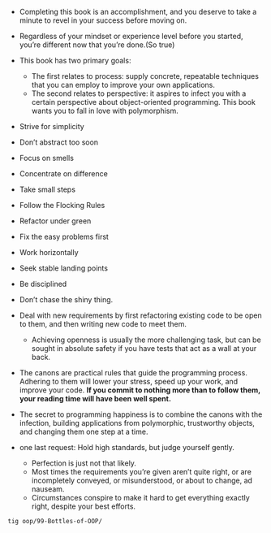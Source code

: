 + Completing this book is an accomplishment, and you deserve to take a minute to revel in your success before moving on.

+ Regardless of your mindset or experience level before you started, you’re different now that you’re done.(So true)

+ This book has two primary goals:
    + The first relates to process: supply concrete, repeatable techniques that you can employ to improve your own applications.
    + The second relates to perspective: it aspires to infect you with a certain perspective about object-oriented programming. This book wants you to fall in love with polymorphism.


+ Strive for simplicity
+ Don’t abstract too soon
+ Focus on smells
+ Concentrate on difference
+ Take small steps
+ Follow the Flocking Rules
+ Refactor under green
+ Fix the easy problems first
+ Work horizontally
+ Seek stable landing points
+ Be disciplined
+ Don’t chase the shiny thing.
+ Deal with new requirements by first refactoring existing code to be open to them, and then writing new code to meet them.
    + Achieving openness is usually the more challenging task, but can be sought in absolute safety if you have tests that act as a wall at your back.

+ The canons are practical rules that guide the programming process. Adhering to them will lower your stress, speed up your work, and improve your code. **If you commit to nothing more than to follow them, your reading time will have been well spent.**

+ The secret to programming happiness is to combine the canons with the infection, building applications from polymorphic, trustworthy objects, and changing them one step at a time.

+ one last request: Hold high standards, but judge yourself gently.
    + Perfection is just not that likely.
    + Most times the requirements you’re given aren’t quite right, or are incompletely conveyed, or misunderstood, or about to change, ad nauseam.
    + Circumstances conspire to make it hard to get everything exactly right, despite your best efforts.

```bash
tig oop/99-Bottles-of-OOP/
```

